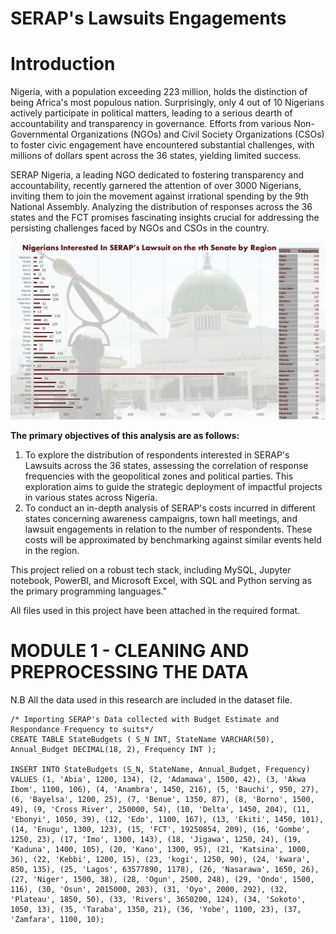 # SERAP's Lawsuits Engagements
# Introduction 
Nigeria, with a population exceeding 223 million, holds the distinction of being Africa's most populous nation. Surprisingly, only 4 out of 10 Nigerians actively participate in political matters, leading to a serious dearth of accountability and transparency in governance. Efforts from various Non-Governmental Organizations (NGOs) and Civil Society Organizations (CSOs) to foster civic engagement have encountered substantial challenges, with millions of dollars spent across the 36 states, yielding limited success.

SERAP Nigeria, a leading NGO dedicated to fostering transparency and accountability, recently garnered the attention of over 3000 Nigerians, inviting them to join the movement against irrational spending by the 9th National Assembly. Analyzing the distribution of responses across the 36 states and the FCT promises fascinating insights crucial for addressing the persisting challenges faced by NGOs and CSOs in the country.


![image](https://github.com/DDeji97/SERAPs-Lawsuits-Engagements/blob/main/Presentation1.jpg)

**The primary objectives of this analysis are as follows:**
1) To explore the distribution of respondents interested in SERAP's Lawsuits across the 36 states, assessing the correlation of response frequencies with the geopolitical zones and political parties. This exploration aims to guide the strategic deployment of impactful projects in various states across Nigeria.
2) To conduct an in-depth analysis of SERAP's costs incurred in different states concerning awareness campaigns, town hall meetings, and lawsuit engagements in relation to the number of respondents. These costs will be approximated by benchmarking against similar events held in the region.

This project relied on a robust tech stack, including MySQL, Jupyter notebook, PowerBI, and Microsoft Excel, with SQL and Python serving as the primary programming languages."

All files used in this project have been attached in the required format.
# MODULE 1 - CLEANING AND PREPROCESSING THE DATA
N.B All the data used in this research are included in the dataset file.

```
/* Importing SERAP's Data collected with Budget Estimate and Respondance Frequency to suits*/ 
CREATE TABLE StateBudgets ( S_N INT, StateName VARCHAR(50), Annual_Budget DECIMAL(18, 2), Frequency INT );

INSERT INTO StateBudgets (S_N, StateName, Annual_Budget, Frequency) VALUES (1, 'Abia', 1200, 134), (2, 'Adamawa', 1500, 42), (3, 'Akwa Ibom', 1100, 106), (4, 'Anambra', 1450, 216), (5, 'Bauchi', 950, 27), (6, 'Bayelsa', 1200, 25), (7, 'Benue', 1350, 87), (8, 'Borno', 1500, 49), (9, 'Cross River', 250000, 54), (10, 'Delta', 1450, 204), (11, 'Ebonyi', 1050, 39), (12, 'Edo', 1100, 167), (13, 'Ekiti', 1450, 101), (14, 'Enugu', 1300, 123), (15, 'FCT', 19250854, 209), (16, 'Gombe', 1250, 23), (17, 'Imo', 1300, 143), (18, 'Jigawa', 1250, 24), (19, 'Kaduna', 1400, 105), (20, 'Kano', 1300, 95), (21, 'Katsina', 1000, 36), (22, 'Kebbi', 1200, 15), (23, 'kogi', 1250, 90), (24, 'kwara', 850, 135), (25, 'Lagos', 63577890, 1178), (26, 'Nasarawa', 1650, 26), (27, 'Niger', 1500, 38), (28, 'Ogun', 2500, 248), (29, 'Ondo', 1500, 116), (30, 'Osun', 2015000, 203), (31, 'Oyo', 2000, 292), (32, 'Plateau', 1850, 50), (33, 'Rivers', 3650200, 124), (34, 'Sokoto', 1050, 13), (35, 'Taraba', 1350, 21), (36, 'Yobe', 1100, 23), (37, 'Zamfara', 1100, 10);
```
 
